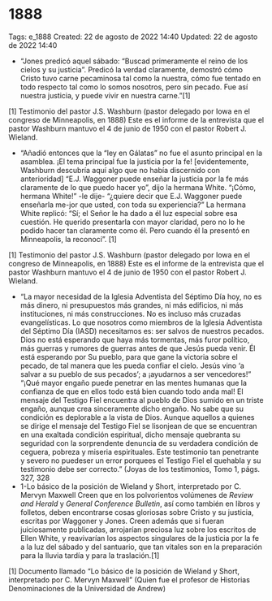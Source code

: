 # 1888

Tags: e_1888
Created: 22 de agosto de 2022 14:40
Updated: 22 de agosto de 2022 14:40

- “Jones predicó aquel sábado: “Buscad primeramente el reino de los cielos y su justicia”. Predicó la verdad claramente, demostró cómo Cristo tuvo carne pecaminosa tal como la nuestra, cómo fue tentado en todo respecto tal como lo somos nosotros, pero sin pecado. Fue así nuestra justicia, y puede vivir en nuestra carne.”[1]

[1] Testimonio del pastor J.S. Washburn (pastor delegado por Iowa en el congreso de Minneapolis, en 1888) Este es el informe de la entrevista que el pastor Washburn mantuvo el 4 de junio de 1950 con el pastor Robert J. Wieland.

- “Añadió entonces que la “ley en Gálatas” no fue el asunto principal en la asamblea. ¡El tema principal fue la justicia por la fe! [evidentemente, Washburn descubría aquí algo que no había discernido con anterioridad] “E.J. Waggoner puede enseñar la justicia por la fe más claramente de lo que puedo hacer yo”, dijo la hermana White. “¡Cómo, hermana White!” -le dije- “¿quiere decir que E.J. Waggoner puede enseñarla me-jor que usted, con toda su experiencia?” La hermana White replicó: “Sí; el Señor le ha dado a él luz especial sobre esa cuestión. He querido presentarla con mayor claridad, pero no lo he podido hacer tan claramente como él. Pero cuando él la presentó en Minneapolis, la reconocí”. [1]

[1] Testimonio del pastor J.S. Washburn (pastor delegado por Iowa en el congreso de Minneapolis, en 1888) Este es el informe de la entrevista que el pastor Washburn mantuvo el 4 de junio de 1950 con el pastor Robert J. Wieland.

- “La mayor necesidad de la Iglesia Adventista del Séptimo Día hoy, no es más dinero, ni presupuestos más grandes, ni más edificios, ni más instituciones, ni más construcciones. No es incluso más cruzadas evangelísticas. Lo que nosotros como miembros de la Iglesia Adventista del Séptimo Día (IASD) necesitamos es: ser salvos de nuestros pecados. Dios no está esperando que haya más tormentas, más furor político, más guerras y rumores de guerras antes de que Jesús pueda venir. Él está esperando por Su pueblo, para que gane la victoria sobre el pecado, de tal manera que les pueda confiar el cielo. Jesús vino ‘a salvar a su pueblo de sus pecados’; a ¡ayudarnos a ser vencedores!” “¡Qué mayor engaño puede penetrar en las mentes humanas que la confianza de que en ellos todo está bien cuando todo anda mal! El mensaje del Testigo Fiel encuentra al pueblo de Dios sumido en un triste engaño, aunque crea sinceramente dicho engaño. No sabe que su condición es deplorable a la vista de Dios. Aunque aquellos a quienes se dirige el mensaje del Testigo Fiel se lisonjean de que se encuentran en una exaltada condición espiritual, dicho mensaje quebranta su seguridad con la sorprendente denuncia de su verdadera condición de ceguera, pobreza y miseria espirituales. Este testimonio tan penetrante y severo no puedeser un error porquees el Testigo Fiel el quehabla y su testimonio debe ser correcto.” (Joyas de los testimonios, Tomo 1, págs. 327, 328
- 1-Lo básico de la posición de Wieland y Short, interpretado por C. Mervyn Maxwell Creen que en los polvorientos volúmenes de *Review and Herald* y *General Conference Bulletin*, así como también en libros y folletos, deben encontrarse cosas gloriosas sobre Cristo y su justicia, escritas por Waggoner y Jones. Creen además que si fueran juiciosamente publicadas, arrojarían preciosa luz sobre los escritos de Ellen White, y reavivarían los aspectos singulares de la justicia por la fe a la luz del sábado y del santuario, que tan vitales son en la preparación para la lluvia tardía y para la traslación.[1]

[1] Documento llamado “Lo básico de la posición de Wieland y Short, interpretado por C. Mervyn Maxwell” (Quien fue el profesor de Historias Denominaciones de la Universidad de Andrew)